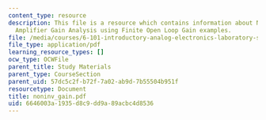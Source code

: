 ```yaml
---
content_type: resource
description: This file is a resource which contains information about Non-Inverting
  Amplifier Gain Analysis using Finite Open Loop Gain examples.
file: /media/courses/6-101-introductory-analog-electronics-laboratory-spring-2007/6646003a1935d8c9dd9a89acbc4d8536_noninv_gain.pdf
file_type: application/pdf
learning_resource_types: []
ocw_type: OCWFile
parent_title: Study Materials
parent_type: CourseSection
parent_uid: 57dc5c2f-b72f-7a02-ab9d-7b55504b951f
resourcetype: Document
title: noninv_gain.pdf
uid: 6646003a-1935-d8c9-dd9a-89acbc4d8536
---
```

